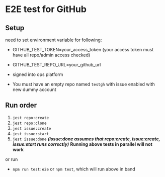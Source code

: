 # E2E test for GitHub

## Setup

need to set environment variable for following:
- GITHUB_TEST_TOKEN=your_access_token (your access token must have all repo/admin access checked)
- GITHUB_TEST_REPO_URL=your_github_url
- signed into ops platform

- You must have an empty repo named `testgh` with issue enabled with new dummy account

## Run order

1. `jest repo:create`
2. `jest repo:clone`
3. `jest issue:create`
4. `jest issue:start`
5. `jest issue:done` ***(issue:done assumes that repo:create, issue:create, issue:start runs correctly)***
**Running above tests in parallel will not work**

or run

- `npm run test:e2e` or `npm test`, which will run above in band
